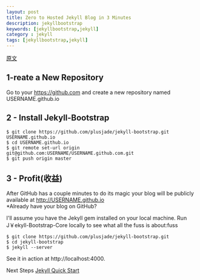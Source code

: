 ```yaml
---
layout: post
title: Zero to Hosted Jekyll Blog in 3 Minutes 
description: jekyllbootstrap
keywords: [jekyllbootstrap,jekyll]
category : jekyll
tags: [jekyllbootstrap,jekyll]
---
```

[原文](http://jekyllbootstrap.com/)
<H2>1-reate a New Repository</H2>

Go to your https://github.com and create a new repository named USERNAME.github.io

<H2>2 - Install Jekyll-Bootstrap</H2>


    $ git clone https://github.com/plusjade/jekyll-bootstrap.git USERNAME.github.io
    $ cd USERNAME.github.io
    $ git remote set-url origin git@github.com:USERNAME/USERNAME.github.com.git
    $ git push origin master

<H2>3 - Profit(收益)</H2>

After GitHub has a couple minutes to do its magic your blog will be publicly available at http://USERNAME.github.io
<br/>
*Already have your blog on GitHub?

I'll assume you have the Jekyll gem installed on your local machine. Run J￥ekyll-Bootstrap-Core locally to see what all the fuss is about:fuss


    $ git clone https://github.com/plusjade/jekyll-bootstrap.git
    $ cd jekyll-bootstrap
    $ jekyll --server

See it in action at http://localhost:4000.

Next Steps
[Jekyll Quick Start](http://jekyllbootstrap.com/usage/jekyll-quick-start.html)

